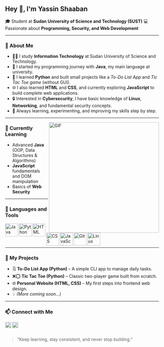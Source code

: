 
## Hey 👋, I'm **Yassin Shaaban**

🎓 Student at **Sudan University of Science and Technology (SUST)**
💻 Passionate about **Programming, Security, and Web Development**

---

### 🧐 About Me

* 👨‍💻 I study **Information Technology** at Sudan University of Science and Technology.
* 🧠 I started my programming journey with **Java**, my main language at university.
* 🐍 I learned **Python** and built small projects like a *To-Do List App* and *Tic Tac Toe game* (without GUI).
* 🌐 I also learned **HTML** and **CSS**, and currently exploring **JavaScript** to build complete web applications.
* 🔒 Interested in **Cybersecurity**, I have basic knowledge of **Linux**, **Networking**, and fundamental security concepts.
* 🚀 Always learning, experimenting, and improving my skills step by step.

---

<img align="right" alt="GIF" src="https://raw.githubusercontent.com/rahul-jha98/rahul-jha98/main/techstack.gif" width="360px"/>

### 🌱 Currently Learning

* Advanced **Java** (OOP, Data Structures & Algorithms)
* **JavaScript** fundamentals and DOM manipulation
* Basics of **Web Security**

---

### 🔨 Languages and Tools

<a href="https://www.java.com" target="_blank"><img align="left" alt="Java" height ="42px" src="https://raw.githubusercontent.com/rahul-jha98/github_readme_icons/main/language_and_tools/square/java/java.svg"></a> <a href="https://www.python.org" target="_blank"><img align="left" alt="Python" height ="42px" src="https://raw.githubusercontent.com/rahul-jha98/github_readme_icons/main/language_and_tools/square/python/python.svg"></a> <a href="https://developer.mozilla.org/en-US/docs/Web/HTML" target="_blank"><img align="left" alt="HTML" height ="42px" src="https://raw.githubusercontent.com/rahul-jha98/github_readme_icons/main/language_and_tools/square/html/html.svg"></a> <a href="https://developer.mozilla.org/en-US/docs/Web/CSS" target="_blank"><img align="left" alt="CSS" height ="42px" src="https://raw.githubusercontent.com/rahul-jha98/github_readme_icons/main/language_and_tools/square/css/css.svg"></a> <a href="https://developer.mozilla.org/en-US/docs/Web/JavaScript" target="_blank"><img align="left" alt="JavaScript" height ="42px" src="https://raw.githubusercontent.com/rahul-jha98/github_readme_icons/main/language_and_tools/square/javascript/javascript.svg"></a> <a href="https://git-scm.com/" target="_blank"><img align="left" alt="Git" height="42px" src="https://raw.githubusercontent.com/rahul-jha98/github_readme_icons/main/language_and_tools/square/git-scm/git-scm.svg"/></a> <a href="https://www.linux.org/" target="_blank"><img align="left" alt="Linux" height="42px" src="https://raw.githubusercontent.com/rahul-jha98/github_readme_icons/main/language_and_tools/square/linux/linux.svg"/></a>

<br><br><br>

---

### 🧩 My Projects

* 🗒️ **To-Do List App (Python)** – A simple CLI app to manage daily tasks.
* ❌⭕ **Tic Tac Toe (Python)** – Classic two-player game built from scratch.
* 🌐 **Personal Website (HTML, CSS)** – My first steps into frontend web design.
* 💡 *(More coming soon…)*

---

### 📫 Connect with Me

<a href="https://www.linkedin.com/in/Yassin-Shaaban" target="_blank"><img align="left" alt="LinkedIn" src="https://raw.githubusercontent.com/rahul-jha98/rahul-jha98/561d474902b59c7429ec22bb73e225696c27b202/assets/linkedin.svg" height="20px"/></a> <a href="https://github.com/YassinShaaban" target="_blank"><img align="left" alt="GitHub" src="https://raw.githubusercontent.com/rahul-jha98/rahul-jha98/561d474902b59c7429ec22bb73e225696c27b202/assets/github.svg" height="20px"/></a>

<br><br>

> “Keep learning, stay consistent, and never stop building.”
